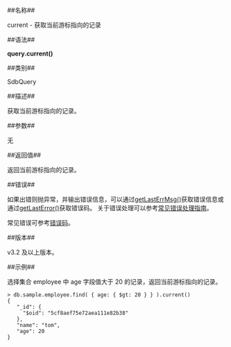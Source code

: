 ##名称##

current - 获取当前游标指向的记录

##语法##

**query.current()**

##类别##

SdbQuery

##描述##

获取当前游标指向的记录。

##参数##

无

##返回值##

返回当前游标指向的记录。

##错误##

如果出错则抛异常，并输出错误信息，可以通过[getLastErrMsg()](manual/Manual/Sequoiadb_Command/Global/getLastErrMsg.md)获取错误信息或通过[getLastError()](manual/Manual/Sequoiadb_Command/Global/getLastError.md)获取错误码。
关于错误处理可以参考[常见错误处理指南](manual/FAQ/faq_sdb.md)。

常见错误可参考[错误码](manual/Manual/Sequoiadb_error_code.md)。

##版本##

v3.2 及以上版本。

##示例##

选择集合 employee 中 age 字段值大于 20 的记录，返回当前游标指向的记录。

```lang-javascript
> db.sample.employee.find( { age: { $gt: 20 } } ).current()
{
   "_id": {
     "$oid": "5cf8aef75e72aea111e82b38"
   },
   "name": "tom",
   "age": 20
}
```